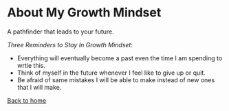 # About My Growth Mindset

A pathfinder that leads to your future.

*Three Reminders to Stay In Growth Mindset*:

- Everything will eventually become a past even the time I am spending to wrtie this.
- Think of myself in the future whenever I feel like to give up or quit.
- Be afraid of same mistakes I will be able to make instead of new ones that I will make.

[Back to home](../README.md)
